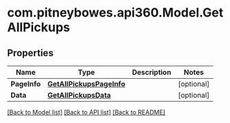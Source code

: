 # com.pitneybowes.api360.Model.GetAllPickups

## Properties

Name | Type | Description | Notes
------------ | ------------- | ------------- | -------------
**PageInfo** | [**GetAllPickupsPageInfo**](GetAllPickupsPageInfo.md) |  | [optional] 
**Data** | [**GetAllPickupsData**](GetAllPickupsData.md) |  | [optional] 

[[Back to Model list]](../../README.md#documentation-for-models) [[Back to API list]](../../README.md#documentation-for-api-endpoints) [[Back to README]](../../README.md)

